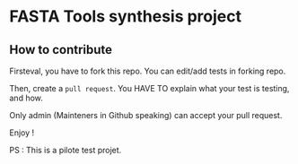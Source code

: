 # FASTA Tools synthesis project

## How to contribute
Firsteval, you have to fork this repo.
You can edit/add tests in forking repo.

Then, create a `pull request`.
You HAVE TO explain what your test is testing, and how.

Only admin (Mainteners in Github speaking) can accept your pull request.

Enjoy !

PS : This is a pilote test projet. 